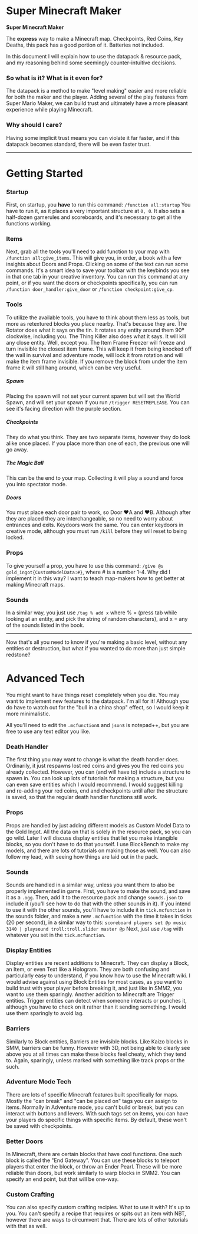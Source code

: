 # Super Minecraft Maker

**Super Minecraft Maker**

The **express** way to make a Minecraft map. Checkpoints, Red Coins, Key Deaths, this pack has a good portion of it. Batteries not included.

In this document I will explain how to use the datapack & resource pack, and my reasoning behind some seemingly counter-intuitive decisions.

### So what is it? What is it even for?
The datapack is a method to make "level making" easier and more reliable for both the maker and the player. Adding several of the play features from Super Mario Maker, we can build trust and ultimately have a more pleasant experience while playing Minecraft.

### Why should I care?
Having some implicit trust means you can violate it far faster, and if this datapack becomes standard, there will be even faster trust.


------------

# Getting Started
### Startup
First, on startup, you **have** to run this command: `/function all:startup`
You have to run it, as it places a very important structure at `0, 0`. It also sets a half-dozen gamerules and scoreboards, and it's necessary to get all the functions working. 
### Items
Next, grab all the tools you'll need to add function to your map with `/function all:give_items`. This will give you, in order, a book with a few insights about Doors and Props. Clicking on some of the text can run some commands.
It's a smart idea to save your toolbar with the keybinds you see in that one tab in your creative inventory. You can run this command at any point, or if you want the doors or checkpoints specifically, you can run `/function door_handler:give_door` or `/function checkpoint:give_cp`.
### Tools
To utilize the available tools, you have to think about them less as tools, but more as retextured blocks you place nearby. That's because they are. 
The Rotator does what it says on the tin. It rotates any entity around them 90º clockwise, including you.
The Thing Killer also does what it says. It will kill any close entity. Well, except you.
The Item Frame Freezer will freeze and turn invisible the closest item frame. This will keep it from being knocked off the wall in survival and adventure mode, will lock it from rotation and will make the item frame invisible. If you remove the block from under the item frame it will still hang around, which can be very useful.
##### Spawn
Placing the spawn will not set your current spawn but will set the World Spawn, and will set your spawn if you run `/trigger RESETMEPLEASE`. You can see it's facing direction with the purple section.
##### Checkpoints
They do what you think. They are two separate items, however they do look alike once placed. If you place more than one of each, the previous one will go away.
##### The Magic Ball
This can be the end to your map. Collecting it will play a sound and force you into spectator mode.
##### Doors
You must place each door pair to work, so Door ♥A and ♥B. Although after they are placed they are interchangeable, so no need to worry about entrances and exits.
Keydoors work the same. You can enter keydoors in creative mode, although you must run `/kill` before they will reset to being locked.
### Props
To give yourself a prop, you have to use this command: `/give @s gold_ingot{CustomModelData:#}`, where # is a number 1-4.
Why did I implement it in this way? I want to teach map-makers how to get better at making Minecraft maps.
### Sounds
In a similar way, you just use `/tag % add x` where % = (press tab while looking at an entity, and pick the string of random characters), and x = any of the sounds listed in the book.

------------
Now that's all you need to know if you're making a basic level, without any entities or destruction, but what if you wanted to do more than just simple redstone?

# Advanced Tech
You might want to have things reset completely when you die. You may want to implement new features to the datapack. I'm all for it! Although you do have to watch out for the "bull in a china shop" effect, so I would keep it more minimalistic.

All you'll need to edit the `.mcfunction`s and `json`s is notepad++, but you are free to use any text editor you like.
### Death Handler
The first thing you may want to change is what the death handler does. Ordinarily, it just respawns lost red coins and gives you the red coins you already collected. However, you can (and will have to) include a structure to spawn in. You can look up lots of tutorials for making a structure, but you can even save entities which I would recommend. I would suggest killing and re-adding your red coins, end and checkpoints until after the structure is saved, so that the regular death handler functions still work.
### Props
Props are handled by just adding different models as Custom Model Data to the Gold Ingot. All the data on that is solely in the resource pack, so you can go wild. Later I will discuss display entities that let you make intangible blocks, so you don't have to do that yourself. I use BlockBench to make my models, and there are lots of tutorials on making those as well. You can also follow my lead, with seeing how things are laid out in the pack.
### Sounds
Sounds are handled in a similar way, unless you want them to also be properly implemented in game. First, you have to make the sound, and save it as a `.ogg`. Then, add it to the resource pack and change `sounds.json` to include it (you'll see how to do that with the other sounds in it). If you intend to use it with the other sounds, you'll have to include it in `tick.mcfunction` in the sounds folder, and make a new `.mcfunction` with the time it takes in ticks (20 per second), in a similar way to this:
`scoreboard players set @p music 3140 | playsound troll:troll.slider master @p`
Next, just use `/tag` with whatever you set in the `tick.mcfunction`.
### Display Entities
Display entities are recent additions to Minecraft. They can display a Block, an Item, or even Text like a Hologram. They are both confusing and particularly easy to understand, if you know how to use the Minecraft wiki. I would advise against using Block Entities for most cases, as you want to build trust with your player before breaking it, and just like in SMM2, you want to use them sparingly.
Another addition to Minecraft are Trigger entities. Trigger entities can detect when someone interacts or punches it, although you have to check on it rather than it sending something. I would use them sparingly to avoid lag.
### Barriers
Similarly to Block entities, Barriers are invisible blocks. Like Kaizo blocks in SMM, barriers can be funny. However with 3D, not being able to clearly see above you at all times can make these blocks feel cheaty, which they tend to. Again, sparingly, unless marked with something like track props or the such.
### Adventure Mode Tech
There are lots of specific Minecraft features built specifically for maps. Mostly the "can break" and "can be placed on" tags you can assign to items. Normally in Adventure mode, you can't build or break, but you can interact with buttons and levers. With such tags set on items, you can have your players do specific things with specific items. By default, these won't be saved with checkpoints.
### Better Doors
In Minecraft, there are certain blocks that have cool functions. One such block is called the "End Gateway". You can use these blocks to teleport players that enter the block, or throw an Ender Pearl. These will be more reliable than doors, but work similarly to warp blocks in SMM2. You can specify an end point, but that will be one-way.
### Custom Crafting
You can also specify custom crafting recipies. What to use it with? It's up to you. You can't specify a recipe that requires or spits out an item with NBT, however there are ways to circumvent that. There are lots of other tutorials with that as well.
